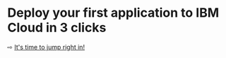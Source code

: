 # Deploy your first application to IBM Cloud in 3 clicks


⇨ [It's time to jump right in!](10-getting-started.md)
